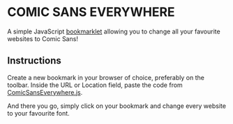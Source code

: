 # COMIC SANS EVERYWHERE
A simple JavaScript [bookmarklet](http://en.wikipedia.org/wiki/Bookmarklet) allowing you to change all your favourite websites to Comic Sans!

## Instructions
Create a new bookmark in your browser of choice, preferably on the toolbar.  Inside the URL or Location field, paste the code from [ComicSansEverywhere.js](/kyranjamie/ComicSansEverywhere/master/ComicSansEverywhere.js).

And there you go, simply click on your bookmark and change every website to your favourite font.